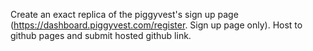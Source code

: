 Create an exact replica of the piggyvest's sign up page (https://dashboard.piggyvest.com/register. Sign up page only). Host to github pages and submit hosted github link.